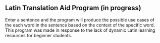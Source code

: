 ## Latin Translation Aid Program (in progress)

Enter a sentence and the program will produce the possible use cases of the each word in the sentence based on the context of the specific word. This program was made in response to the lack of dynamic Latin learning resources for beginner students.
